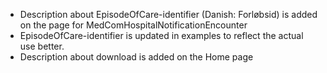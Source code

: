 - Description about EpisodeOfCare-identifier (Danish: Forløbsid) is added on the page for MedComHospitalNotificationEncounter
- EpisodeOfCare-identifier is updated in examples to reflect the actual use better.
- Description about download is added on the Home page

<!-- 
From sushi-config.yaml
dependencies:
  hl7.fhir.dk.core: 2.0.0
  medcom.fhir.dk.core: 2.1.0
  medcom.fhir.dk.messaging: 2.0.0
  medcom.fhir.dk.terminology: 1.1.1
 -->